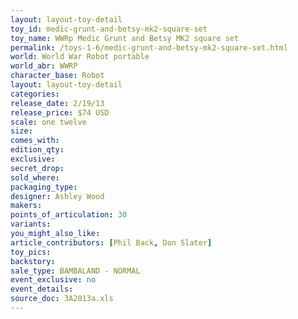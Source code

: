 ```yaml
---
layout: layout-toy-detail 
toy_id: medic-grunt-and-betsy-mk2-square-set
toy_name: WWRp Medic Grunt and Betsy MK2 square set
permalink: /toys-1-6/medic-grunt-and-betsy-mk2-square-set.html
world: World War Robot portable
world_abr: WWRP
character_base: Robot
layout: layout-toy-detail
categories: 
release_date: 2/19/13
release_price: $74 USD
scale: one twelve
size: 
comes_with: 
edition_qty: 
exclusive: 
secret_drop: 
sold_where: 
packaging_type: 
designer: Ashley Wood
makers: 
points_of_articulation: 30
variants: 
you_might_also_like: 
article_contributors: [Phil Back, Don Slater]
toy_pics: 
backstory: 
sale_type: BAMBALAND - NORMAL
event_exclusive: no
event_details: 
source_doc: 3A2013a.xls
---
```

